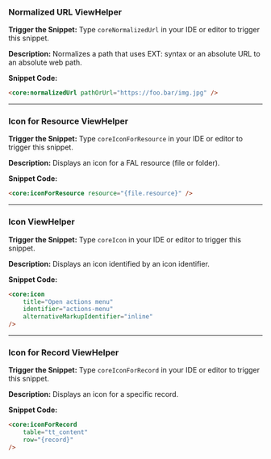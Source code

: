 ### Normalized URL ViewHelper

**Trigger the Snippet:** Type `coreNormalizedUrl` in your IDE or editor to trigger this snippet.

**Description:**
Normalizes a path that uses EXT: syntax or an absolute URL to an absolute web path.

**Snippet Code:**

```html
<core:normalizedUrl pathOrUrl="https://foo.bar/img.jpg" />
```

---

### Icon for Resource ViewHelper

**Trigger the Snippet:** Type `coreIconForResource` in your IDE or editor to trigger this snippet.

**Description:**
Displays an icon for a FAL resource (file or folder).

**Snippet Code:**

```html
<core:iconForResource resource="{file.resource}" />
```

---

### Icon ViewHelper

**Trigger the Snippet:** Type `coreIcon` in your IDE or editor to trigger this snippet.

**Description:**
Displays an icon identified by an icon identifier.

**Snippet Code:**

```html
<core:icon
    title="Open actions menu"
    identifier="actions-menu"
    alternativeMarkupIdentifier="inline"
/>
```

---

### Icon for Record ViewHelper

**Trigger the Snippet:** Type `coreIconForRecord` in your IDE or editor to trigger this snippet.

**Description:**
Displays an icon for a specific record.

**Snippet Code:**

```html
<core:iconForRecord
    table="tt_content"
    row="{record}"
/>
```
